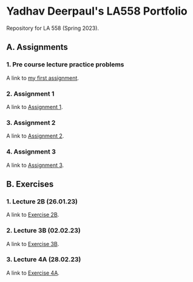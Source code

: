 # Yadhav Deerpaul's LA558 Portfolio

Repository for LA 558 (Spring 2023).

## A. Assignments

### 1. Pre course lecture practice problems

A link to [my first assignment](Exercises/2_candyObservation1.jpg).

### 2. Assignment 1

A link to [Assignment 1](Assignments/2.%20Assignment%201/description.html).

### 3. Assignment 2

A link to [Assignment 2](Assignments/3.%20Assignment%202/index.md).

### 4. Assignment 3

A link to [Assignment 3](https://github.com/yadhav13/LA558_Yadhav_Deerpaul/tree/main/Assignments/4.%20Assignment%203).

## B. Exercises

### 1. Lecture 2B (26.01.23)

A link to [Exercise 2B](Exercises/1_Exercise2B.md).

### 2. Lecture 3B (02.02.23)

A link to [Exercise 3B](Exercises/3_Exercise3B.html).

### 3. Lecture 4A (28.02.23)

A link to [Exercise 4A](Lectures/2_Lecture4A/ex4a.md).
